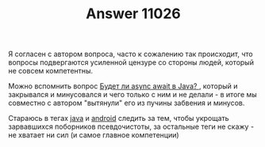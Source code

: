 ﻿---
title: "Answer 11026"
se.owner.user_id: 5648
se.owner.display_name: "Barmaley"
se.owner.link: "https://ru.meta.stackoverflow.com/users/5648/barmaley"
se.answer_id: 11026
se.question_id: 10994
se.post_type: answer
se.is_accepted: False
---
<p>Я согласен с автором вопроса, часто к сожалению так происходит, что вопросы подвергаются усиленной цензуре со стороны людей, который не совсем компетентны.</p>
<p>Можно вспомнить вопрос <a href="https://ru.stackoverflow.com/questions/1183831/%d0%91%d1%83%d0%b4%d0%b5%d1%82-%d0%bb%d0%b8-async-await-%d0%b2-java">Будет ли async await в Java?
</a>, который и закрывался и минусовался и чего только с ним и не делали - в итоге мы совместно с автором &quot;вытянули&quot; его из пучины забвения и минусов.</p>
<p>Стараюсь в тегах <a href="https://ru.stackoverflow.com/questions/tagged/java" class="post-tag" title="показать вопросы с меткой [java]" rel="tag">java</a> и <a href="https://ru.stackoverflow.com/questions/tagged/android" class="post-tag" title="показать вопросы с меткой [android]" rel="tag">android</a> следить за тем, чтобы укрощать зарвавшихся поборников псевдочистоты, за остальные теги не скажу - не хватает ни сил (и самое главное компетенции)</p>
